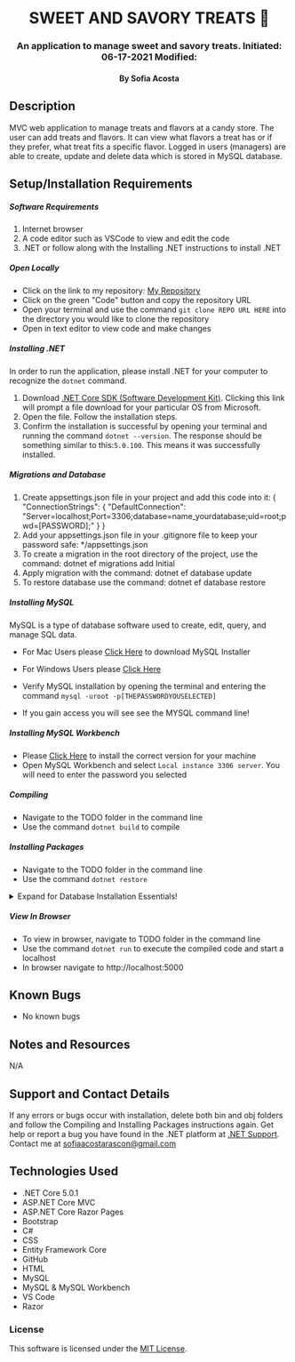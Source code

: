 <div align="center">

# SWEET AND SAVORY TREATS 🍬

</div>

<h3 align="center">An application to manage sweet and savory treats. Initiated: 06-17-2021 Modified:</h3>
<h4 align="center"> By Sofia Acosta</h4>

## Description
MVC web application to manage treats and flavors at a candy store. The user can add treats and flavors. It can view what flavors a treat has or if they prefer, what treat fits a specific flavor. Logged in users (managers) are able to create, update and delete data which is stored in MySQL database.  

## Setup/Installation Requirements

##### Software Requirements

1. Internet browser
2. A code editor such as VSCode to view and edit the code
3. .NET or follow along with the Installing .NET instructions to install .NET

##### Open Locally

- Click on the link to my repository: [My Repository]()
- Click on the green "Code" button and copy the repository URL
- Open your terminal and use the command `git clone REPO URL HERE` into the directory you would like to clone the repository
- Open in text editor to view code and make changes

##### Installing .NET

In order to run the application, please install .NET for your computer to recognize the `dotnet` command.

1. Download [.NET Core SDK (Software Development Kit)](https://dotnet.microsoft.com/download/dotnet). Clicking this link will prompt a file download for your particular OS from Microsoft.
2. Open the file. Follow the installation steps.
3. Confirm the installation is successful by opening your terminal and running the command `dotnet --version`. The response should be something similar to this:`5.0.100`. This means it was successfully installed.

##### Migrations and Database

1. Create appsettings.json file in your project and add this code into it: {
  "ConnectionStrings": {
      "DefaultConnection": "Server=localhost;Port=3306;database=name_yourdatabase;uid=root;pwd=[PASSWORD];"
  }
}
2. Add your appsettings.json file in your .gitignore file to keep your password safe: */appsettings.json
3. To create a migration in the root directory of the project, use the command: dotnet ef migrations add Initial 
4. Apply migration with the command: dotnet ef database update
5. To restore database use the command: dotnet ef database restore

##### Installing MySQL

MySQL is a type of database software used to create, edit, query, and manage SQL data.

- For Mac Users please [Click Here](https://dev.mysql.com/downloads/file/?id=484914) to download MySQL Installer
- For Windows Users please [Click Here](https://dev.mysql.com/downloads/file/?id=484919)

- Verify MySQL installation by opening the terminal and entering the command `mysql -uroot -p[THEPASSWORDYOUSELECTED]`
- If you gain access you will see see the MYSQL command line!

##### Installing MySQL Workbench

- Please [Click Here](https://dev.mysql.com/downloads/workbench/) to install the correct version for your machine
- Open MySQL Workbench and select `Local instance 3306 server`. You will need to enter the password you selected

##### Compiling

- Navigate to the TODO folder in the command line
- Use the command `dotnet build` to compile

##### Installing Packages
- Navigate to the TODO folder in the command line
- Use the command `dotnet restore`

<details>

  <summary>Expand for Database Installation Essentials!</summary>

### Database Connection

Create a connection string to connect the database to the web application

1. Create a file in the root directory called `appsettings.json`
2. Add the code below:

```
{
  "ConnectionStrings": {
      "DefaultConnection": "Server=localhost;Port=3306;database=name_lastname;uid=root;pwd=[your password];"
  }
}
```

- CHANGE DBNAME
- Put in your MySQL password in `pwd=YourPassword`. Change the server, port, and uid if necessary.

### Import Database Using Entity Framework Core

1. Navigate to TODO directory in terminal
2. Use the command `dotnet ef database update` to generate the database through Entity Framework Core

### Update Database Using Entity Framework Core

1. Write any new code you wish to add to the database. Use the command `dotnet build` to check for any compiling errors. If no errors, proceed to step 2.
2. To update the database with any changes made to the code, use the command `dotnet ef migrations add [MigrationsName]`
3. Use the command `dotnet ef database update` to update the database

### Update Database Using MySQL Workbench

1. Open MySQL Workbench
2. Click on Server > Data Import in the top navigation bar
3. Select `Import from Self-Contained File`
4. Select the `Default Target Schema` or create new schema
5. Select all Schema Objects you would like to import
6. Select `Dump Structure and Data`
7. Click `Start Import`

</details>

##### View In Browser

- To view in browser, navigate to TODO folder in the command line
- Use the command `dotnet run` to execute the compiled code and start a localhost
- In browser navigate to http://localhost:5000

## Known Bugs

- No known bugs

## Notes and Resources

N/A

## Support and Contact Details

If any errors or bugs occur with installation, delete both bin and obj folders and follow the Compiling and Installing Packages instructions again. Get help or report a bug you have found in the .NET platform at [.NET Support](https://dotnet.microsoft.com/platform/support). 
Contact me at sofiaacostarascon@gmail.com

## Technologies Used

- .NET Core 5.0.1
- ASP.NET Core MVC
- ASP.NET Core Razor Pages
- Bootstrap
- C#
- CSS
- Entity Framework Core
- GitHub
- HTML
- MySQL
- MySQL & MySQL Workbench
- VS Code
- Razor

### License

This software is licensed under the [MIT License](https://choosealicense.com/licenses/mit/).
